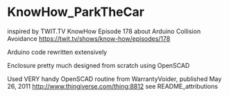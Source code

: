 # KnowHow_ParkTheCar
inspired by TWIT.TV KnowHow Episode 178 about Arduino Collision Avoidance
https://twit.tv/shows/know-how/episodes/178

Arduino code rewritten extensively

Enclosure pretty much designed from scratch using OpenSCAD

Used VERY handy OpenSCAD routine from WarrantyVoider, published May 26, 2011 http://www.thingiverse.com/thing:8812
see README_attributions
